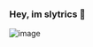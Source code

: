 ### Hey, im slytrics 👋


![image](https://i.giphy.com/media/TZnb9yP17Mc9i/giphy_s.gif)



<!--
**HanekiTakamiya/HanekiTakamiya** is a ✨ _special_ ✨ repository because its `README.md` (this file) appears on your GitHub profile.

